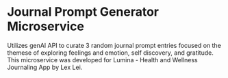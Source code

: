 # Journal Prompt Generator Microservice

Utilizes genAI API to curate 3 random journal prompt entries focused on the themese of exploring feelings and emotion, self discovery, and gratitude.
This microservice was developed for Lumina - Health and Wellness Journaling App by Lex Lei.
